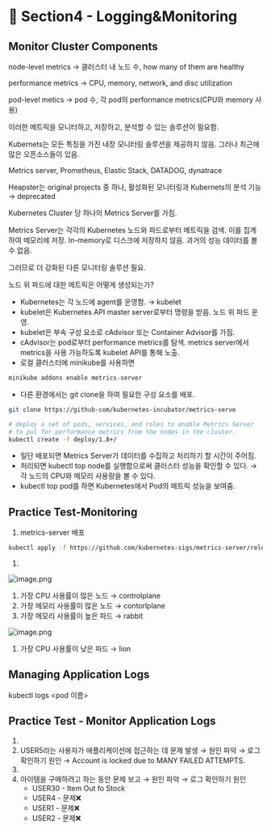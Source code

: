 # 🍨 Section4 - Logging&Monitoring

## Monitor Cluster Components


node-level metrics → 클러스터 내 노드 수, how many of them are healthy


performance metrics → CPU, memory, network, and disc utilization


pod-level  metics → pod 수, 각 pod의 performance metrics(CPU와 memory 사용)


이러한 메트릭을 모니터하고, 저장하고, 분석할 수 있는 솔루션이 필요함.


Kubernets는 모든 특징을 가진 내장 모니터링 솔루션을 제공하지 않음. 그러나 최근에 많은 오픈소스들이 있음.


Metrics server, Prometheus, Elastic Stack, DATADOG, dynatrace


Heapster는 original projects 중 하나, 활성화된 모니터링과 Kubernets의 분석 기능 → deprecated


Kubernetes Cluster 당 하나의 Metrics Server를 가짐.


Metrics Server는 각각의 Kubernetes 노드와 파드로부터 메트릭을 검색. 이를 집계하여 메모리에 저장. In-memory로 디스크에 저장하지 않음. 과거의 성능 데이터를 볼 수 없음.


그러므로 더 강화된 다른 모니터링 솔루션 필요.


노드 위 파드에 대한 메트릭은 어떻게 생성되는가?

- Kubernetes는 각 노드에 agent를 운영함. → kubelet
- kubelet은 Kubernetes API master server로부터 명령을 받음. 노드 위 파드 운영.
- kubelet은 부속 구성 요소로 cAdvisor 또는 Container Advisor를 가짐.
- cAdvisor는 pod로부터 performance metrics를 탐색. metrics server에서 metrics을 사용 가능하도록  kubelet API를 통해 노출.
- 로컬 클러스터에 minikube를 사용하면

```bash
minikube addons enable metrics-server
```

- 다른 환경에서는 git clone을 하여 필요한 구성 요소를 배포.

```bash
git clone https://github-com/kubernetes-incubator/metrics-serve

# deploy a set of pods, services, and roles to enable Metrics Server
# to pul for performance metrics from the nodes in the cluster.
kubectl create -f deploy/1.8+/
```

- 일단 배포되면 Metrics Server가 데이터를 수집하고 처리하기 할 시간이 주어짐.
- 처리되면 kubectl top node를 실행함으로써 클러스터 성능을 확인할 수 있다. → 각 노드의 CPU와 메모리 사용량을 볼 수 있다.
- kubectl top pod를 하면 Kubernetes에서 Pod의 메트릭 성능을 보여줌.

## Practice Test-Monitoring

1. metrics-server 배포

```bash
kubectl apply -f https://github.com/kubernetes-sigs/metrics-server/releases/latest/download/components.yaml
```

1. 

![image.png](https://prod-files-secure.s3.us-west-2.amazonaws.com/b2ea2032-00e9-4883-a13b-cb03cf5b2334/be867e9c-0d47-47a3-971e-146d2c8c7945/image.png?X-Amz-Algorithm=AWS4-HMAC-SHA256&X-Amz-Content-Sha256=UNSIGNED-PAYLOAD&X-Amz-Credential=ASIAZI2LB4666O6PJROF%2F20250320%2Fus-west-2%2Fs3%2Faws4_request&X-Amz-Date=20250320T140847Z&X-Amz-Expires=3600&X-Amz-Security-Token=IQoJb3JpZ2luX2VjEDUaCXVzLXdlc3QtMiJHMEUCIQDvwKzCeVEKC2DHCt6%2FGdvose05xPc6J8c8CazTbNyYbQIgUg1Tz9hlWQJz7D4qo24EHrJlqAoFeUgS1pIcIbZ5IzMqiAQIjv%2F%2F%2F%2F%2F%2F%2F%2F%2F%2FARAAGgw2Mzc0MjMxODM4MDUiDAO9GtOJxlwoAkyPyCrcA1wd24ocZO%2BFtjISfXRZLCyb%2F6RQCq0FJ8OroCguvDDZKtBMAeqiVPHEF35L2GbFuKMbmZLCi2dpZwnJAlH0HXQgtq3SszpryMFgsNlGI9Km4t294jXAOWqy%2BwcL2SF1%2FMtHZx1hO2c2jcbuKbL8ntCv19kumMwGrRxHgXV6WouYbocqywWZ62JuM0ufnzl4%2FpCF%2FIPUd%2B7qA4gbg40XhrnjhcSIqnRWSi9t56LLFdJ5WIGMd18mS0Xpc2vhWC8rB%2FdDMYVsdOLnIHeHE7vF7%2FkNL0M6ad4Ir%2FhtYsgOgoEKCL9PMtb%2BEAs3WE6X0JRp9plwq6M58RMOVhfbsOCtMYIvX4k24jEirdU%2FtfuTvPZNEAfkTpYX8iLKbL5Zrv3CDYwN0Cs2TdUxgDV3UM%2FdXJ65F4ZdiVjGWQ9rkSSqMhqKivu5HM6WHGy4cg5rAJAUjY8mh3Mvpxl46Hf043xb8d5Ra%2BR4VcaocvGxl%2FZJeiFE3jsz1GQH1Hl1Qhw7jjEvLK%2BUG%2Bwhv3O75CagPrwC3H%2FZk2n2cgs%2BYNsyTTdML4MM8gmHsrgcX1B53%2BDuyiHialRuj6eLgOjCUGyJ9ZS%2BAI%2BTRqyza0an36T0fq3pCwbPk%2FwE%2F5HqhO4b93YVMMim8L4GOqUB%2FSJws7fG0Xsot78Yzy7bU5TZerGKbDmAND7u%2F3cz3PwCoTHhnZCKTDuIULw%2B2rQeeIPnCkz574bAZRPej5JcVBKz2%2BhcMtX62yZCaGcKAdNxoeL4%2F7IbvJevJtHqhEGc1nZmcAomcAA1LsemqGwUxAondiB51Ce2l0d6pFZLs%2B0iszE4Dqxqj1RLGVcQcjekbzztbpGwZTBmGEHCBEDBg5aHV%2FhR&X-Amz-Signature=0a20181dbac8d0acb620811c379520ef4d4dd02640e73791e65c374e5b7198fb&X-Amz-SignedHeaders=host&x-id=GetObject)

1. 가장 CPU 사용률이 많은 노드 → controlplane
2. 가장 메모리 사용률이 많은 노드 → contorlplane
3. 가장 메모리 사용률이 높은 파드 → rabbit

![image.png](https://prod-files-secure.s3.us-west-2.amazonaws.com/b2ea2032-00e9-4883-a13b-cb03cf5b2334/a5ad8203-cf78-4c06-9de1-67cb491aedc9/image.png?X-Amz-Algorithm=AWS4-HMAC-SHA256&X-Amz-Content-Sha256=UNSIGNED-PAYLOAD&X-Amz-Credential=ASIAZI2LB4666O6PJROF%2F20250320%2Fus-west-2%2Fs3%2Faws4_request&X-Amz-Date=20250320T140847Z&X-Amz-Expires=3600&X-Amz-Security-Token=IQoJb3JpZ2luX2VjEDUaCXVzLXdlc3QtMiJHMEUCIQDvwKzCeVEKC2DHCt6%2FGdvose05xPc6J8c8CazTbNyYbQIgUg1Tz9hlWQJz7D4qo24EHrJlqAoFeUgS1pIcIbZ5IzMqiAQIjv%2F%2F%2F%2F%2F%2F%2F%2F%2F%2FARAAGgw2Mzc0MjMxODM4MDUiDAO9GtOJxlwoAkyPyCrcA1wd24ocZO%2BFtjISfXRZLCyb%2F6RQCq0FJ8OroCguvDDZKtBMAeqiVPHEF35L2GbFuKMbmZLCi2dpZwnJAlH0HXQgtq3SszpryMFgsNlGI9Km4t294jXAOWqy%2BwcL2SF1%2FMtHZx1hO2c2jcbuKbL8ntCv19kumMwGrRxHgXV6WouYbocqywWZ62JuM0ufnzl4%2FpCF%2FIPUd%2B7qA4gbg40XhrnjhcSIqnRWSi9t56LLFdJ5WIGMd18mS0Xpc2vhWC8rB%2FdDMYVsdOLnIHeHE7vF7%2FkNL0M6ad4Ir%2FhtYsgOgoEKCL9PMtb%2BEAs3WE6X0JRp9plwq6M58RMOVhfbsOCtMYIvX4k24jEirdU%2FtfuTvPZNEAfkTpYX8iLKbL5Zrv3CDYwN0Cs2TdUxgDV3UM%2FdXJ65F4ZdiVjGWQ9rkSSqMhqKivu5HM6WHGy4cg5rAJAUjY8mh3Mvpxl46Hf043xb8d5Ra%2BR4VcaocvGxl%2FZJeiFE3jsz1GQH1Hl1Qhw7jjEvLK%2BUG%2Bwhv3O75CagPrwC3H%2FZk2n2cgs%2BYNsyTTdML4MM8gmHsrgcX1B53%2BDuyiHialRuj6eLgOjCUGyJ9ZS%2BAI%2BTRqyza0an36T0fq3pCwbPk%2FwE%2F5HqhO4b93YVMMim8L4GOqUB%2FSJws7fG0Xsot78Yzy7bU5TZerGKbDmAND7u%2F3cz3PwCoTHhnZCKTDuIULw%2B2rQeeIPnCkz574bAZRPej5JcVBKz2%2BhcMtX62yZCaGcKAdNxoeL4%2F7IbvJevJtHqhEGc1nZmcAomcAA1LsemqGwUxAondiB51Ce2l0d6pFZLs%2B0iszE4Dqxqj1RLGVcQcjekbzztbpGwZTBmGEHCBEDBg5aHV%2FhR&X-Amz-Signature=e8836ebb5fe1b403d6aab1d35a85bf6b6972f05c413aea2cc0337d0051a5ec1f&X-Amz-SignedHeaders=host&x-id=GetObject)

1. 가장 CPU 사용률이 낮은 파드 → lion

## Managing Application Logs


kubectl logs <pod 이름>


## Practice Test - Monitor Application Logs

1. 
2. USER5라는 사용자가 애플리케이션에 접근하는 데 문제 발생 → 원인 파악 → 로그 확인하기
원인 → Account is locked due to MANY FAILED ATTEMPTS.
3. 
4. 아이템을 구매하려고 하는 동안 문제 보고 → 원인 파악 → 로그 확인하기
원인
    - USER30 - Item Out fo Stock
    - USER4 - 문제❌
    - USER1 - 문제❌
    - USER2 - 문제❌
